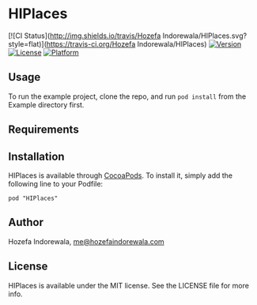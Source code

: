 # HIPlaces

[![CI Status](http://img.shields.io/travis/Hozefa Indorewala/HIPlaces.svg?style=flat)](https://travis-ci.org/Hozefa Indorewala/HIPlaces)
[![Version](https://img.shields.io/cocoapods/v/HIPlaces.svg?style=flat)](http://cocoadocs.org/docsets/HIPlaces)
[![License](https://img.shields.io/cocoapods/l/HIPlaces.svg?style=flat)](http://cocoadocs.org/docsets/HIPlaces)
[![Platform](https://img.shields.io/cocoapods/p/HIPlaces.svg?style=flat)](http://cocoadocs.org/docsets/HIPlaces)

## Usage

To run the example project, clone the repo, and run `pod install` from the Example directory first.

## Requirements

## Installation

HIPlaces is available through [CocoaPods](http://cocoapods.org). To install
it, simply add the following line to your Podfile:

    pod "HIPlaces"

## Author

Hozefa Indorewala, me@hozefaindorewala.com

## License

HIPlaces is available under the MIT license. See the LICENSE file for more info.

